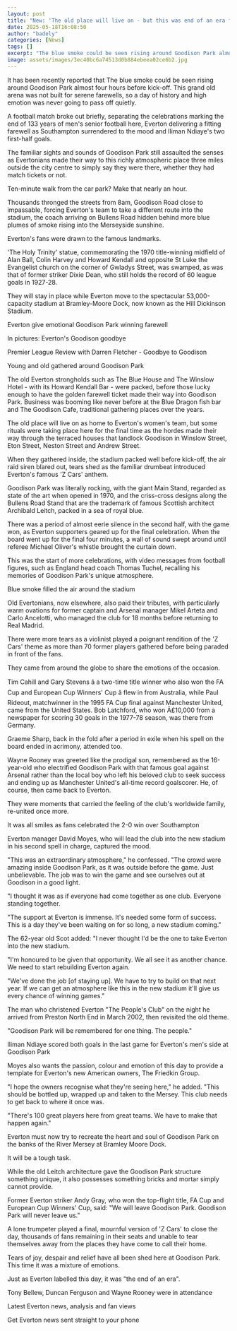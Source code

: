 ```yaml
---
layout: post
title: "New: 'The old place will live on - but this was end of an era for Goodison Park'"
date: 2025-05-18T16:08:50
author: "badely"
categories: [News]
tags: []
excerpt: "The blue smoke could be seen rising around Goodison Park almost four hours before kick-off. This grand old arena was not built for serene farewells, s"
image: assets/images/3ec40bc6a74513d0b884ebeea02ce6b2.jpg
---
```


It has been recently reported that The blue smoke could be seen rising around Goodison Park almost four hours before kick-off. This grand old arena was not built for serene farewells, so a day of history and high emotion was never going to pass off quietly.

A football match broke out briefly, separating the celebrations marking the end of 133 years of men's senior football here, Everton delivering a fitting farewell as Southampton surrendered to the mood and Iliman Ndiaye's two first-half goals.

The familiar sights and sounds of Goodison Park still assaulted the senses as Evertonians made their way to this richly atmospheric place three miles outside the city centre to simply say they were there, whether they had match tickets or not.

Ten-minute walk from the car park? Make that nearly an hour.

Thousands thronged the streets from 8am, Goodison Road close to impassable, forcing Everton's team to take a different route into the stadium, the coach arriving on Bullens Road hidden behind more blue plumes of smoke rising into the Merseyside sunshine.

Everton's fans were drawn to the famous landmarks.

'The Holy Trinity' statue, commemorating the 1970 title-winning midfield of Alan Ball, Colin Harvey and Howard Kendall and opposite St Luke the Evangelist church on the corner of Gwladys Street, was swamped, as was that of former striker Dixie Dean, who still holds the record of 60 league goals in 1927-28.

They will stay in place while Everton move to the spectacular 53,000-capacity stadium at Bramley-Moore Dock, now known as the Hill Dickinson Stadium.

Everton give emotional Goodison Park winning farewell

In pictures: Everton's Goodison goodbye

Premier League Review with Darren Fletcher - Goodbye to Goodison

Young and old gathered around Goodison Park

The old Everton strongholds such as The Blue House and The Winslow Hotel - with its Howard Kendall Bar - were packed, before those lucky enough to have the golden farewell ticket made their way into Goodison Park. Business was booming like never before at the Blue Dragon fish bar and The Goodison Cafe, traditional gathering places over the years.

The old place will live on as home to Everton's women's team, but some rituals were taking place here for the final time as the hordes made their way through the terraced houses that landlock Goodison in Winslow Street, Eton Street, Neston Street and Andrew Street.

When they gathered inside, the stadium packed well before kick-off, the air raid siren blared out, tears shed as the familiar drumbeat introduced Everton's famous 'Z Cars' anthem.

Goodison Park was literally rocking, with the giant Main Stand, regarded as state of the art when opened in 1970, and the criss-cross designs along the Bullens Road Stand that are the trademark of famous Scottish architect Archibald Leitch, packed in a sea of royal blue.

There was a period of almost eerie silence in the second half, with the game won, as Everton supporters geared up for the final celebration. When the board went up for the final four minutes, a wall of sound swept around until referee Michael Oliver's whistle brought the curtain down.

This was the start of more celebrations, with video messages from football figures, such as England head coach Thomas Tuchel, recalling his memories of Goodison Park's unique atmosphere.

Blue smoke filled the air around the stadium

Old Evertonians, now elsewhere, also paid their tributes, with particularly warm ovations for former captain and Arsenal manager Mikel Arteta and Carlo Ancelotti, who managed the club for 18 months before returning to Real Madrid.

There were more tears as a violinist played a poignant rendition of the 'Z Cars' theme as more than 70 former players gathered before being paraded in front of the fans.

They came from around the globe to share the emotions of the occasion.

Tim Cahill and Gary Stevens â a two-time title winner who also won the FA Cup and European Cup Winners' Cup â flew in from Australia, while Paul Rideout, matchwinner in the 1995 FA Cup final against Manchester United, came from the United States. Bob Latchford, who won Â£10,000 from a newspaper for scoring 30 goals in the 1977-78 season, was there from Germany.

Graeme Sharp, back in the fold after a period in exile when his spell on the board ended in acrimony, attended too.

Wayne Rooney was greeted like the prodigal son, remembered as the 16-year-old who electrified Goodison Park with that famous goal against Arsenal rather than the local boy who left his beloved club to seek success and ending up as Manchester United's all-time record goalscorer. He, of course, then came back to Everton.

They were moments that carried the feeling of the club's worldwide family, re-united once more.

It was all smiles as fans celebrated the 2-0 win over Southampton

Everton manager David Moyes, who will lead the club into the new stadium in his second spell in charge, captured the mood.

"This was an extraordinary atmosphere," he confessed. "The crowd were amazing inside Goodison Park, as it was outside before the game. Just unbelievable. The job was to win the game and see ourselves out at Goodison in a good light.

"I thought it was as if everyone had come together as one club. Everyone standing together.

"The support at Everton is immense. It's needed some form of success. This is a day they've been waiting on for so long, a new stadium coming."

The 62-year old Scot added: "I never thought I'd be the one to take Everton into the new stadium.

"I'm honoured to be given that opportunity. We all see it as another chance. We need to start rebuilding Everton again.

"We've done the job [of staying up]. We have to try to build on that next year. If we can get an atmosphere like this in the new stadium it'll give us every chance of winning games."

The man who christened Everton "The People's Club" on the night he arrived from Preston North End in March 2002, then revisited the old theme.

"Goodison Park will be remembered for one thing. The people."

Iliman Ndiaye scored both goals in the last game for Everton's men's side at Goodison Park

Moyes also wants the passion, colour and emotion of this day to provide a template for Everton's new American owners, The Friedkin Group.

"I hope the owners recognise what they're seeing here," he added. "This should be bottled up, wrapped up and taken to the Mersey. This club needs to get back to where it once was.

"There's 100 great players here from great teams. We have to make that happen again."

Everton must now try to recreate the heart and soul of Goodison Park on the banks of the River Mersey at Bramley Moore Dock.

It will be a tough task.

While the old Leitch architecture gave the Goodison Park structure something unique, it also possesses something bricks and mortar simply cannot provide.

Former Everton striker Andy Gray, who won the top-flight title, FA Cup and European Cup Winners' Cup, said: "We will leave Goodison Park. Goodison Park will never leave us."

A lone trumpeter played a final, mournful version  of 'Z Cars' to close the day, thousands of fans remaining in their seats and unable to tear themselves away from the places they have come to call their home.

Tears of joy, despair and relief have all been shed here at Goodison Park. This time it was a mixture of emotions.

Just as Everton labelled this day, it was "the end of an era".

Tony Bellew, Duncan Ferguson and Wayne Rooney were in attendance

Latest Everton news, analysis and fan views

Get Everton news sent straight to your phone

